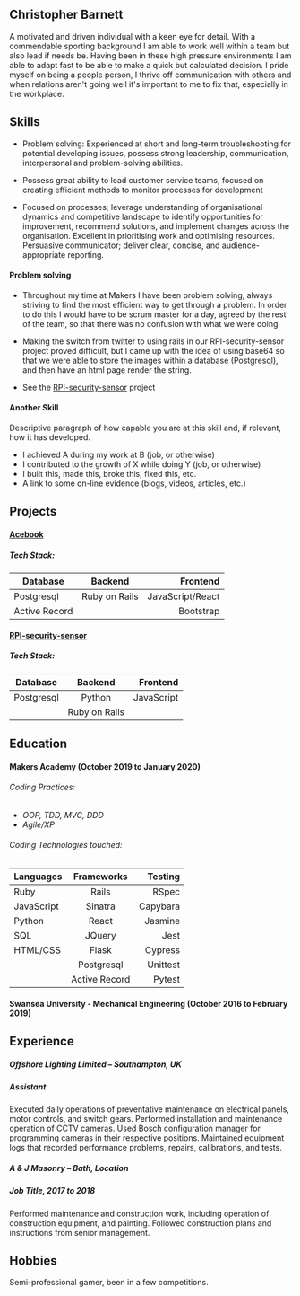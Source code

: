 ## Christopher Barnett

A motivated and driven individual with a keen eye for detail. With a commendable sporting background I am able to work well within a team but also lead if needs be. Having been in these high pressure environments I am able to adapt fast to be able to make a quick but calculated decision. I pride myself on being a people person, I thrive off communication with others and when relations aren't going well it's important to me to fix that, especially in the workplace.

## Skills

- Problem solving: Experienced at short and long-term troubleshooting for potential developing issues, possess strong leadership, communication, interpersonal and problem-solving abilities.

- Possess great ability to lead customer service teams, focused on creating efficient methods to monitor processes for development

- Focused on processes; leverage understanding of organisational dynamics and ‎competitive landscape to identify opportunities for improvement, recommend solutions, and ‎implement changes across the organisation. Excellent in prioritising work and optimising ‎resources. Persuasive communicator; deliver clear, concise, and audience-appropriate reporting.‎

#### Problem solving

- Throughout my time at Makers I have been problem solving, always striving to find the most efficient way to get through a problem. In order to do this I would have to be scrum master for a day, agreed by the rest of the team, so that there was no confusion with what we were doing

- Making the switch from twitter to using rails in our RPI-security-sensor project proved difficult, but I came up with the idea of using base64 so that we were able to store the images within a database (Postgresql), and then have an html page render the string.

- See the [RPI-security-sensor](https://github.com/SHUBV92/RPI-security-sensor) project

#### Another Skill

Descriptive paragraph of how capable you are at this skill and, if relevant, how it has developed.

- I achieved A during my work at B (job, or otherwise)
- I contributed to the growth of X while doing Y (job, or otherwise)
- I built this, made this, broke this, fixed this, etc.
- A link to some on-line evidence (blogs, videos, articles, etc.)

## Projects

#### [Acebook](https://github.com/eliseaston/acebook--LETTA)
##### Tech Stack:

| Database | Backend | Frontend |
| -------- | :-------: | --------: |
| Postgresql | Ruby on Rails | JavaScript/React |
| Active Record | | Bootstrap |

#### [RPI-security-sensor](https://github.com/SHUBV92/RPI-security-sensor)
##### Tech Stack:

| Database | Backend | Frontend |
| -------- | :-------: | --------: |
| Postgresql | Python | JavaScript |
| | Ruby on Rails | |

## Education

#### Makers Academy (October 2019 to January 2020)

###### Coding Practices:
- *OOP, TDD, MVC, DDD*
- *Agile/XP*

###### Coding Technologies touched:
|  Languages  |  Frameworks  |  Testing  |
| ----------- | :-----------:  | ---------: |
| Ruby | Rails | RSpec |
| JavaScript | Sinatra | Capybara |
| Python | React | Jasmine |
| SQL | JQuery | Jest |
| HTML/CSS | Flask | Cypress |
| | Postgresql | Unittest |
| | Active Record | Pytest|

#### Swansea University - Mechanical Engineering (October 2016 to February 2019)

## Experience

##### Offshore Lighting Limited – Southampton, UK
##### Assistant
Executed daily operations of preventative maintenance on electrical panels, motor controls, and switch gears. Performed installation and maintenance operation of CCTV cameras. Used Bosch configuration manager for programming cameras in their respective positions. Maintained equipment logs that recorded performance problems, repairs, calibrations, and tests.
##### A & J Masonry – Bath, Location
##### Job Title, 2017 to 2018
Performed maintenance and construction work, including operation of construction equipment, and painting. Followed construction plans and instructions from senior management.



## Hobbies

Semi-professional gamer, been in a few competitions.
